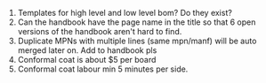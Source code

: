 1. Templates for high level and low level bom? Do they exist?
2. Can the handbook have the page name in the title so that 6 open versions of the handbook aren't hard to find.
3. Duplicate MPNs with multiple lines (same mpn/manf) will be auto merged later on. Add to handbook pls
4. Conformal coat is about $5 per board
5. Conformal coat labour min 5 minutes per side.